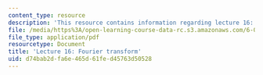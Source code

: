 ```yaml
---
content_type: resource
description: 'This resource contains information regarding lecture 16: fourier transform.'
file: /media/https%3A/open-learning-course-data-rc.s3.amazonaws.com/6-003-signals-and-systems-fall-2011/d74bab2dfa6e465d61fed45763d50528_MIT6_003F11_lec16.pdf
file_type: application/pdf
resourcetype: Document
title: 'Lecture 16: Fourier transform'
uid: d74bab2d-fa6e-465d-61fe-d45763d50528
---
```

